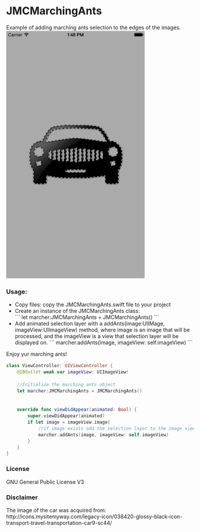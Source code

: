 # JMCMarchingAnts
Example of adding marching ants selection to the edges of the images.
![](https://raw.githubusercontent.com/izotx/JMCMarchingAnts/master/marchingAnts.gif)

<h3>Usage:</h3>
<ul>
<li>Copy files:
copy the JMCMarchingAnts.swift file to your project
</li>
<li> Create an instance of the JMCMarchingAnts class:</li>
```   
 let marcher:JMCMarchingAnts = JMCMarchingAnts()
``` 

<li>
Add animated selection layer with a addAnts(image:UIIMage, imageView:UIImageView) method, where image is an image that will be processed, and the imageView is a view that selection layer will be displayed on. 
```
 marcher.addAnts(image, imageView: self.imageView)
```
</li>
</ul>

Enjoy yur marching ants! 


```Swift 
class ViewController: UIViewController {
    @IBOutlet weak var imageView: UIImageView!

    //Initialize the marching ants object
    let marcher:JMCMarchingAnts = JMCMarchingAnts()
    

    override func viewDidAppear(animated: Bool) {
        super.viewDidAppear(animated)
        if let image = imageView.image{
            //if image exists add the selection layer to the image view
            marcher.addAnts(image, imageView: self.imageView)
        }
    }
}
```
<h3>License</h3>
GNU General Public License V3
<h3>Disclaimer</h3>
The image of the car was acquired from: http://icons.mysitemyway.com/legacy-icon/038420-glossy-black-icon-transport-travel-transportation-car9-sc44/

